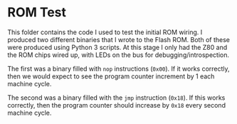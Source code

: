 # ROM Test

This folder contains the code I used to test the initial ROM wiring. I produced two different binaries that I wrote to the Flash ROM. Both of these were produced using Python 3 scripts. At this stage I only had the Z80 and the ROM chips wired up, with LEDs on the bus for debugging/introspection.

The first was a binary filled with `nop` instructions (`0x00`). If it works correctly, then we would expect to see the program counter increment by 1 each machine cycle.

The second was a binary filled with the `jmp` instruction (`0x18`). If this works correctly, then the program counter should increase by `0x18` every second machine cycle.
